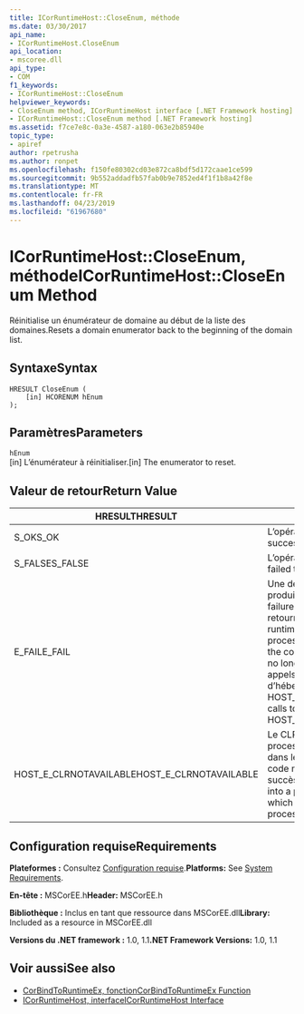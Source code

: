 ```yaml
---
title: ICorRuntimeHost::CloseEnum, méthode
ms.date: 03/30/2017
api_name:
- ICorRuntimeHost.CloseEnum
api_location:
- mscoree.dll
api_type:
- COM
f1_keywords:
- ICorRuntimeHost::CloseEnum
helpviewer_keywords:
- CloseEnum method, ICorRuntimeHost interface [.NET Framework hosting]
- ICorRuntimeHost::CloseEnum method [.NET Framework hosting]
ms.assetid: f7ce7e8c-0a3e-4587-a180-063e2b85940e
topic_type:
- apiref
author: rpetrusha
ms.author: ronpet
ms.openlocfilehash: f150fe80302cd03e872ca8bdf5d172caae1ce599
ms.sourcegitcommit: 9b552addadfb57fab0b9e7852ed4f1f1b8a42f8e
ms.translationtype: MT
ms.contentlocale: fr-FR
ms.lasthandoff: 04/23/2019
ms.locfileid: "61967680"
---
```

# <a name="icorruntimehostcloseenum-method"></a><span data-ttu-id="3daca-102">ICorRuntimeHost::CloseEnum, méthode</span><span class="sxs-lookup"><span data-stu-id="3daca-102">ICorRuntimeHost::CloseEnum Method</span></span>
<span data-ttu-id="3daca-103">Réinitialise un énumérateur de domaine au début de la liste des domaines.</span><span class="sxs-lookup"><span data-stu-id="3daca-103">Resets a domain enumerator back to the beginning of the domain list.</span></span>  
  
## <a name="syntax"></a><span data-ttu-id="3daca-104">Syntaxe</span><span class="sxs-lookup"><span data-stu-id="3daca-104">Syntax</span></span>  
  
```  
HRESULT CloseEnum (  
    [in] HCORENUM hEnum  
);  
```  
  
## <a name="parameters"></a><span data-ttu-id="3daca-105">Paramètres</span><span class="sxs-lookup"><span data-stu-id="3daca-105">Parameters</span></span>  
 `hEnum`  
 <span data-ttu-id="3daca-106">[in] L’énumérateur à réinitialiser.</span><span class="sxs-lookup"><span data-stu-id="3daca-106">[in] The enumerator to reset.</span></span>  
  
## <a name="return-value"></a><span data-ttu-id="3daca-107">Valeur de retour</span><span class="sxs-lookup"><span data-stu-id="3daca-107">Return Value</span></span>  
  
|<span data-ttu-id="3daca-108">HRESULT</span><span class="sxs-lookup"><span data-stu-id="3daca-108">HRESULT</span></span>|<span data-ttu-id="3daca-109">Description</span><span class="sxs-lookup"><span data-stu-id="3daca-109">Description</span></span>|  
|-------------|-----------------|  
|<span data-ttu-id="3daca-110">S_OK</span><span class="sxs-lookup"><span data-stu-id="3daca-110">S_OK</span></span>|<span data-ttu-id="3daca-111">L’opération a réussi.</span><span class="sxs-lookup"><span data-stu-id="3daca-111">The operation was successful.</span></span>|  
|<span data-ttu-id="3daca-112">S_FALSE</span><span class="sxs-lookup"><span data-stu-id="3daca-112">S_FALSE</span></span>|<span data-ttu-id="3daca-113">L’opération a échoué.</span><span class="sxs-lookup"><span data-stu-id="3daca-113">The operation failed to complete.</span></span>|  
|<span data-ttu-id="3daca-114">E_FAIL</span><span class="sxs-lookup"><span data-stu-id="3daca-114">E_FAIL</span></span>|<span data-ttu-id="3daca-115">Une défaillance grave et inconnue s’est produite.</span><span class="sxs-lookup"><span data-stu-id="3daca-115">An unknown, catastrophic failure occurred.</span></span> <span data-ttu-id="3daca-116">Si une méthode retourne E_FAIL, le common language runtime (CLR) n’est plus utilisable dans le processus.</span><span class="sxs-lookup"><span data-stu-id="3daca-116">If a method returns E_FAIL, the common language runtime (CLR) is no longer usable in the process.</span></span> <span data-ttu-id="3daca-117">Les appels suivants à toute API d’hébergement retournent HOST_E_CLRNOTAVAILABLE.</span><span class="sxs-lookup"><span data-stu-id="3daca-117">Subsequent calls to any hosting APIs return HOST_E_CLRNOTAVAILABLE.</span></span>|  
|<span data-ttu-id="3daca-118">HOST_E_CLRNOTAVAILABLE</span><span class="sxs-lookup"><span data-stu-id="3daca-118">HOST_E_CLRNOTAVAILABLE</span></span>|<span data-ttu-id="3daca-119">Le CLR n’a pas été chargé dans un processus ou le CLR est dans un état dans lequel il ne peut pas exécuter le code managé ou traiter l’appel avec succès.</span><span class="sxs-lookup"><span data-stu-id="3daca-119">The CLR has not been loaded into a process, or the CLR is in a state in which it cannot run managed code or process the call successfully.</span></span>|  
  
## <a name="requirements"></a><span data-ttu-id="3daca-120">Configuration requise</span><span class="sxs-lookup"><span data-stu-id="3daca-120">Requirements</span></span>  
 <span data-ttu-id="3daca-121">**Plateformes :** Consultez [Configuration requise](../../../../docs/framework/get-started/system-requirements.md).</span><span class="sxs-lookup"><span data-stu-id="3daca-121">**Platforms:** See [System Requirements](../../../../docs/framework/get-started/system-requirements.md).</span></span>  
  
 <span data-ttu-id="3daca-122">**En-tête :** MSCorEE.h</span><span class="sxs-lookup"><span data-stu-id="3daca-122">**Header:** MSCorEE.h</span></span>  
  
 <span data-ttu-id="3daca-123">**Bibliothèque :** Inclus en tant que ressource dans MSCorEE.dll</span><span class="sxs-lookup"><span data-stu-id="3daca-123">**Library:** Included as a resource in MSCorEE.dll</span></span>  
  
 <span data-ttu-id="3daca-124">**Versions du .NET framework :** 1.0, 1.1</span><span class="sxs-lookup"><span data-stu-id="3daca-124">**.NET Framework Versions:** 1.0, 1.1</span></span>  
  
## <a name="see-also"></a><span data-ttu-id="3daca-125">Voir aussi</span><span class="sxs-lookup"><span data-stu-id="3daca-125">See also</span></span>

- [<span data-ttu-id="3daca-126">CorBindToRuntimeEx, fonction</span><span class="sxs-lookup"><span data-stu-id="3daca-126">CorBindToRuntimeEx Function</span></span>](../../../../docs/framework/unmanaged-api/hosting/corbindtoruntimeex-function.md)
- [<span data-ttu-id="3daca-127">ICorRuntimeHost, interface</span><span class="sxs-lookup"><span data-stu-id="3daca-127">ICorRuntimeHost Interface</span></span>](../../../../docs/framework/unmanaged-api/hosting/icorruntimehost-interface.md)
